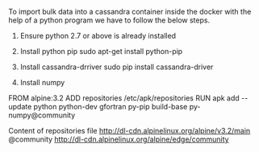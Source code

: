To import bulk data into a cassandra container inside the docker with the help of a python program we have to follow the below steps.

1) Ensure python 2.7 or above is already installed
2) Install python pip
sudo apt-get install python-pip
3) Install cassandra-drriver
sudo pip install cassandra-driver

4) Install numpy

FROM alpine:3.2
ADD repositories /etc/apk/repositories
RUN apk add --update python python-dev gfortran py-pip build-base py-numpy@community

Content of repositories file
http://dl-cdn.alpinelinux.org/alpine/v3.2/main
@community http://dl-cdn.alpinelinux.org/alpine/edge/community



